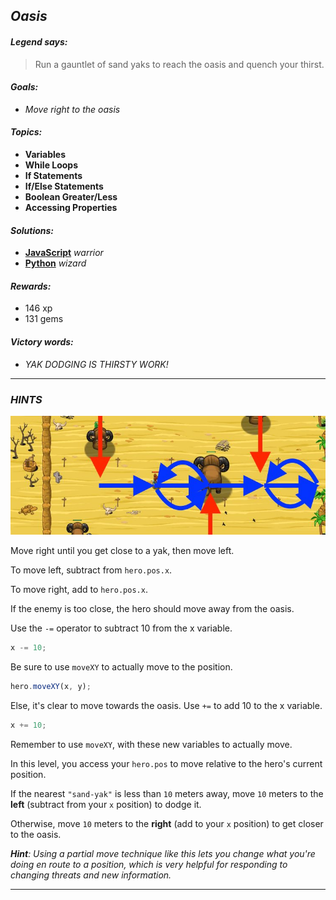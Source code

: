 ## _Oasis_

#### _Legend says:_
> Run a gauntlet of sand yaks to reach the oasis and quench your thirst.

#### _Goals:_
+ _Move right to the oasis_

#### _Topics:_
+ **Variables**
+ **While Loops**
+ **If Statements**
+ **If/Else Statements**
+ **Boolean Greater/Less**
+ **Accessing Properties**

#### _Solutions:_
+ **[JavaScript](oasis.js)** _warrior_
+ **[Python](oasis.py)** _wizard_

#### _Rewards:_
+ 146 xp
+ 131 gems

#### _Victory words:_
+ _YAK DODGING IS THIRSTY WORK!_

___

### _HINTS_

![](img/oasis.jpeg)

Move right until you get close to a yak, then move left.

To move left, subtract from `hero.pos.x`.

To move right, add to `hero.pos.x`.

If the enemy is too close, the hero should move away from the oasis.

Use the `-=` operator to subtract 10 from the x variable.

```javascript
x -= 10;
```

Be sure to use `moveXY` to actually move to the position.

```javascript
hero.moveXY(x, y);
```

Else, it's clear to move towards the oasis. Use `+=` to add 10 to the x variable.

```javascript
x += 10;
```

Remember to use `moveXY`, with these new variables to actually move.

In this level, you access your `hero.pos` to move relative to the hero's current position.

If the nearest `"sand-yak"` is less than `10` meters away, move `10` meters to the **left** (subtract from your `x` position) to dodge it.

Otherwise, move `10` meters to the **right** (add to your `x` position) to get closer to the oasis.

_**Hint**: Using a partial move technique like this lets you change what you're doing en route to a position, 
which is very helpful for responding to changing threats and new information._

___
